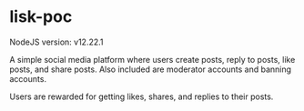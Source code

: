 # lisk-poc
NodeJS version: v12.22.1

A simple social media platform where users create posts, reply to posts, like posts, and share posts. Also included are moderator accounts and banning accounts.

Users are rewarded for getting likes, shares, and replies to their posts.
